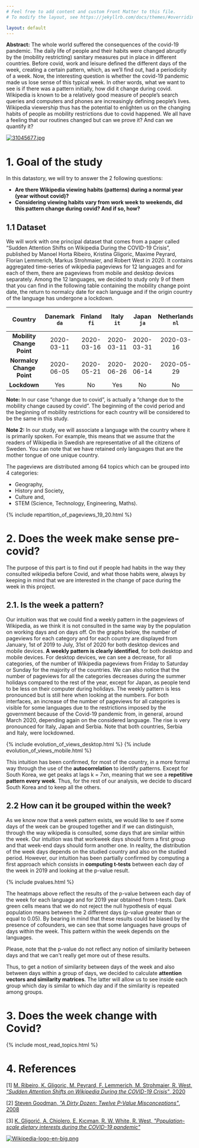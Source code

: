 ```yaml
---
# Feel free to add content and custom Front Matter to this file.
# To modify the layout, see https://jekyllrb.com/docs/themes/#overriding-theme-defaults

layout: default
---
```


**Abstract:**
The whole world suffered the consequences of the covid-19 pandemic. The daily life of people and their habits were changed abruptly by the (mobility restricting) sanitary measures put in place in different countries. Before covid, work and leisure defined the different days of the week, creating a certain pattern, which, as we’ll find out, had a periodicity of a week. Now, the interesting question is whether the covid-19 pandemic made us lose sense of this typical week. In other words, what we want to see is if there was a pattern initially, how did it change during covid. Wikipedia is known to be a relatively good measure of people’s search queries and computers and phones are increasingly defining people’s lives. Wikipedia viewership thus has the potential to enlighten us on the changing habits of people as mobility restrictions due to covid happened. We all have a feeling that our routines changed but can we prove it? And can we quantify it? 


[![31045677.jpg](https://i.postimg.cc/FshFqWbr/31045677.jpg)](https://postimg.cc/K4sy35sw)

# 1. Goal of the study

In this datastory, we will try to answer the 2 following questions:
* **Are there Wikipedia viewing habits (patterns) during a normal year (year without covid)?**
* **Considering viewing habits vary from work week to weekends, did this pattern change during covid? And if so, how?**


## 1.1 Dataset
We will work with one principal dataset that comes from a paper called “Sudden Attention Shifts on Wikipedia During the COVID-19 Crisis”, published by Manoel Horta Ribeiro, Kristina Gligoric, Maxime Peyrard, Florian Lemmerich, Markus Strohmaier, and Robert West in 2020. It contains aggregated time-series of wikipedia pageviews for 12 languages and for each of them, there are pageviews from mobile and desktop devices separately.
Among the 12 languages, we decided to study only 9 of them that you can find in the following table containing the mobility change point date, the return to normalcy date for each language and if the origin country of the language has undergone a lockdown.


| **Country**          | Danemark `da`| Finland `fi`|Italy `it`| Japan `ja`| Netherlands `nl`|Norway `no`| Serbia `sr` |South Korea `ko` | Sweden `sv`|
|:---------------------:|:-----------:|:----------:|:---------:|:--------------:|:---------:|:--------------:|:------------:|:----------:|:---------:|
| **Mobility Change Point**| 2020-03-11 |2020-03-16|2020-03-11| 2020-03-31| 2020-03-16|2020-03-11|2020-03-16 |2020-02-25|2020-03-11|
| **Normalcy Change Point**| 2020-06-05 |2020-05-21|2020-06-26| 2020-06-14| 2020-05-29|2020-06-04|2020-05-02 |2020-04-15|2020-06-05|
| **Lockdown**| Yes|No|Yes| No| No|Yes|Yes |No|No|

**Note:** In our case “change due to covid”, is actually a “change due to the mobility change caused by covid”. The beginning of the covid period and the beginning of mobility restrictions for each country will be considered to be the same in this study.

**Note 2:** In our study, we will associate a language with the country where it is primarily spoken. For example, this means that we assume that the readers of Wikipedia in Swedish are representative of all the citizens of Sweden. You can note that we have retained only languages that are the mother tongue of one unique country.

The pageviews are distributed among 64 topics which can be grouped into 4 categories: 
* Geography, 
* History and Society,
* Culture and, 
* STEM (Science, Technology, Engineering, Maths). 

{% include repartition_of_pageviews_19_20.html %}

# 2. Does the week make sense pre-covid?

The purpose of this part is to find out if people had habits in the way they consulted wikipedia before Covid, and what those habits were, always by keeping in mind that we are interested in the change of pace during the week in this project.

## 2.1. Is the week a pattern?

Our intuition was that we could find a weekly pattern in the pageviews of Wikipedia, as we think it is not consulted in the same way by the population on working days and on days off. On the graphs below, the number of pageviews for each category and for each country are displayed from January, 1st of 2019 to July, 31st of 2020 for both desktop devices and mobile devices. **A weekly pattern is clearly identified**, for both desktop and mobile devices. For desktop devices, we can see a decrease, for all categories, of the number of Wikipedia pageviews from Friday to Saturday or Sunday for the majority of the countries. We can also notice that the number of pageviews for all the categories decreases during the summer holidays compared to the rest of the year, except for Japan, as people tend to be less on their computer during holidays. The weekly pattern is less pronounced but is still here when looking at the numbers. For both interfaces, an increase of the number of pageviews for all categories is visible for some languages due to the restrictions imposed by the government because of the Covid-19 pandemic from, in general, around March 2020, depending again on the considered language. The rise is very pronounced for Italy, Japan and Serbia. Note that both countries, Serbia and Italy, were lockdowned. 

{% include evolution_of_views_desktop.html %}
{% include evolution_of_views_mobile.html %}

This intuition has been confirmed, for most of the country, in a more formal way through the use of the **autocorrelation** to identify patterns. Except for South Korea, we get peaks at lags k = 7xn, meaning that we see a **repetitive pattern every week**. Thus, for the rest of our analysis, we decide to discard South Korea and to keep all the others.

## 2.2 How can it be grouped within the week?

As we know now that a week pattern exists, we would like to see if some days of the week can be grouped together and if we can distinguish, through the way wikipedia is consulted, some days that are similar within the week. Our intuition was that workweek days should form a first group and that week-end days should form another one. 
In reality,  the distribution of the week days depends on the studied country and also on the studied period. 
However, our intuition has been partially confirmed by computing a first approach ​which consists in **computing t-tests** between each day of the week in 2019 and looking at the p-value result.

{% include pvalues.html %}

The heatmaps above reflect the results of the p-value between each day of the week for each language and for 2019 year obtained from t-tests. Dark green cells means that we do not reject the null hypothesis of equal population means between the 2 different days (p-value greater than or equal to 0.05). By bearing in mind that these results could be biased by the presence of cofounders, we can see that some languages have groups of days within the week. This pattern within the week depends on the languages. 

Please, note that the p-value do not reflect any notion of similarity between days and that we can't really get more out of these results.

Thus, to get a notion of similarity between days of the week and also between days within a group of days, we decided to calculate **attention vectors and similarity matrices**. The latter will allow us to see inside each group which day is similar to which day and if the similarity is repeated among groups.



# 3. Does the week change with Covid?

{% include most_read_topics.html %}

# 4. References

[1] [M. Ribeiro, K. Gligoric, M. Peyrard, F. Lemmerich, M. Strohmaier, R. West, *"Sudden Attention Shifts on Wikipedia During the COVID-19 Crisis"*, 2020](https://arxiv.org/pdf/2005.08505.pdf)

[2] [Steven Goodman, *"A Dirty Dozen: Twelve P-Value Misconceptions"*, 2008](https://sixsigmadsi.com/wp-content/uploads/2020/10/A-Dirty-Dozen-Twelve-P-Value-Misconceptions.pdf)

[3] [K. Gligorić, A. Chiolero, E. Kıcıman, R. W. White, R. West, *"Population-scale dietary interests during the COVID-19 pandemic"*](https://www.nature.com/articles/s41467-022-28498-z)




[![Wikipedia-logo-en-big.png](https://i.postimg.cc/BZrzMTbt/Wikipedia-logo-en-big.png)](https://postimg.cc/SjGVKzWp)
